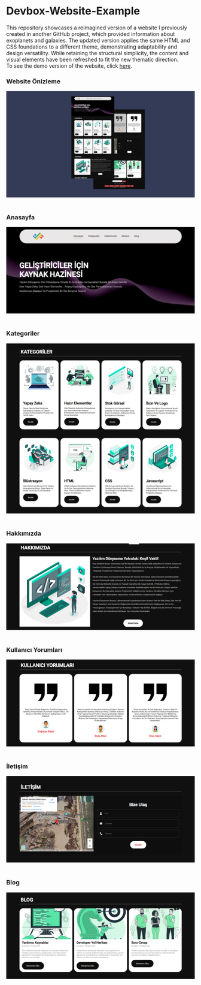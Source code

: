 # Devbox-Website-Example
This repository showcases a reimagined version of a website I previously created in another GitHub project, which provided information about exoplanets and galaxies. The updated version applies the same HTML and CSS foundations to a different theme, demonstrating adaptability and design versatility. While retaining the structural simplicity, the content and visual elements have been refreshed to fit the new thematic direction. <br>
To see the demo version of the website, click [here](https://devbox-website-example.netlify.app/).

### Website Önizleme

![home image](https://raw.githubusercontent.com/isaddemir/Devbox-Website-Example/main/assets/preview.jpg) <br> <br>

### Anasayfa

![home image](https://github.com/isaddemir/Devbox-Website-Example/blob/main/assets/home.png?raw=true) <br> <br>

### Kategoriler

![categories image](https://github.com/isaddemir/Devbox-Website-Example/blob/main/assets/categories2.png?raw=true) <br> <br>

### Hakkımızda

![about image](https://github.com/isaddemir/Devbox-Website-Example/blob/main/assets/aboutus.png?raw=true) <br> <br>

### Kullanıcı Yorumları

![comment image](https://github.com/isaddemir/Devbox-Website-Example/blob/main/assets/comment.png?raw=true) <br> <br>

### İletişim

![contact image](https://github.com/isaddemir/Devbox-Website-Example/blob/main/assets/cocntact.png?raw=true) <br> <br>

### Blog

![blog image](https://github.com/isaddemir/Devbox-Website-Example/blob/main/assets/blog.png?raw=true) <br> <br>
